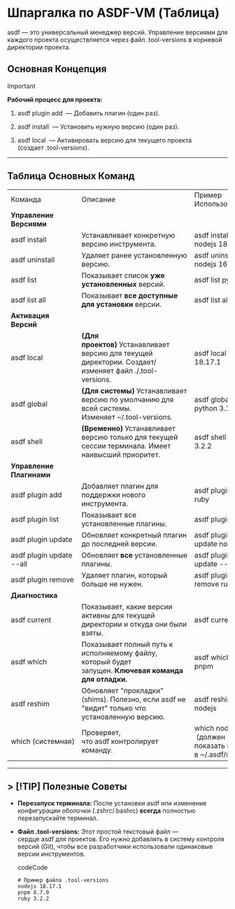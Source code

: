 

# Шпаргалка по ASDF-VM (Таблица)

asdf — это универсальный менеджер версий. Управление версиями для каждого проекта осуществляется через файл .tool-versions в корневой директории проекта.

## Основная Концепция

> [!IMPORTANT]  
> **Рабочий процесс для проекта:**
> 
> 1. asdf plugin add <name> — Добавить плагин (один раз).
>     
> 2. asdf install <name> <version> — Установить нужную версию (один раз).
>     
> 3. asdf local <name> <version> — Активировать версию для текущего проекта (создает .tool-versions).
>     

---

## Таблица Основных Команд

|   |   |   |
|---|---|---|
|Команда|Описание|Пример Использования|
|**Управление Версиями**|||
|asdf install|Устанавливает конкретную версию инструмента.|asdf install nodejs 18.17.1|
|asdf uninstall|Удаляет ранее установленную версию.|asdf uninstall nodejs 16.15.0|
|asdf list|Показывает список **уже установленных** версий.|asdf list python|
|asdf list all|Показывает **все доступные для установки** версии.|asdf list all pnpm|
|**Активация Версий**|||
|asdf local|**(Для проектов)** Устанавливает версию для текущей директории. Создает/изменяет файл ./.tool-versions.|asdf local nodejs 18.17.1|
|asdf global|**(Для системы)** Устанавливает версию по умолчанию для всей системы. Изменяет ~/.tool-versions.|asdf global python 3.11.5|
|asdf shell|**(Временно)** Устанавливает версию только для текущей сессии терминала. Имеет наивысший приоритет.|asdf shell ruby 3.2.2|
|**Управление Плагинами**|||
|asdf plugin add|Добавляет плагин для поддержки нового инструмента.|asdf plugin add ruby|
|asdf plugin list|Показывает все установленные плагины.|asdf plugin list|
|asdf plugin update|Обновляет конкретный плагин до последней версии.|asdf plugin update nodejs|
|asdf plugin update --all|Обновляет **все** установленные плагины.|asdf plugin update --all|
|asdf plugin remove|Удаляет плагин, который больше не нужен.|asdf plugin remove ruby|
|**Диагностика**|||
|asdf current|Показывает, какие версии активны для текущей директории и откуда они были взяты.|asdf current|
|asdf which|Показывает полный путь к исполняемому файлу, который будет запущен. **Ключевая команда для отладки.**|asdf which pnpm|
|asdf reshim|Обновляет "прокладки" (shims). Полезно, если asdf не "видит" только что установленную версию.|asdf reshim nodejs|
|which (системная)|Проверяет, что asdf контролирует команду.|which node <br> (должен показать путь в ~/.asdf/shims/)|

---

## > [!TIP] Полезные Советы

- **Перезапуск терминала:** После установки asdf или изменения конфигурации оболочки (.zshrc/.bashrc) **всегда** полностью перезапускайте терминал.
    
- **Файл .tool-versions:** Этот простой текстовый файл — сердце asdf для проектов. Его нужно добавлять в систему контроля версий (Git), чтобы все разработчики использовали одинаковые версии инструментов.
    
    codeCode
    
    ```
    # Пример файла .tool-versions
    nodejs 18.17.1
    pnpm 8.7.0
    ruby 3.2.2
    ```